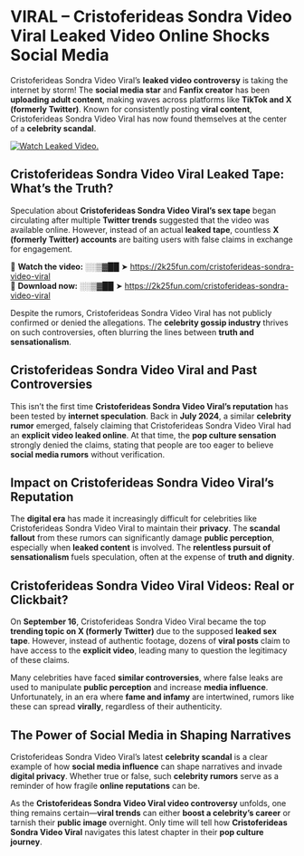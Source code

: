 # VIRAL – Cristoferideas Sondra Video Viral Leaked Video Online Shocks Social Media 

Cristoferideas Sondra Video Viral’s **leaked video controversy** is taking the internet by storm! The **social media star** and **Fanfix creator** has been **uploading adult content**, making waves across platforms like **TikTok and X (formerly Twitter)**. Known for consistently posting **viral content**, Cristoferideas Sondra Video Viral has now found themselves at the center of a **celebrity scandal**.  

[![Watch Leaked Video.](https://miro.medium.com/v2/resize:fit:828/format:webp/1*cilzJN44JGOrTw9NJCrNHA.gif "Watch Leaked Video")](https://2k25fun.com/cristoferideas-sondra-video-viral)

## **Cristoferideas Sondra Video Viral Leaked Tape: What’s the Truth?**  
Speculation about **Cristoferideas Sondra Video Viral’s sex tape** began circulating after multiple **Twitter trends** suggested that the video was available online. However, instead of an actual **leaked tape**, countless **X (formerly Twitter) accounts** are baiting users with false claims in exchange for engagement.  

🔹 **Watch the video:** ░░▒▓██ ➤ https://2k25fun.com/cristoferideas-sondra-video-viral  
🔹 **Download now:** ░░▒▓██ ➤ https://2k25fun.com/cristoferideas-sondra-video-viral  

Despite the rumors, Cristoferideas Sondra Video Viral has not publicly confirmed or denied the allegations. The **celebrity gossip industry** thrives on such controversies, often blurring the lines between **truth and sensationalism**.  

## **Cristoferideas Sondra Video Viral and Past Controversies**  
This isn’t the first time **Cristoferideas Sondra Video Viral’s reputation** has been tested by **internet speculation**. Back in **July 2024**, a similar **celebrity rumor** emerged, falsely claiming that Cristoferideas Sondra Video Viral had an **explicit video leaked online**. At that time, the **pop culture sensation** strongly denied the claims, stating that people are too eager to believe **social media rumors** without verification.  

## **Impact on Cristoferideas Sondra Video Viral’s Reputation**  
The **digital era** has made it increasingly difficult for celebrities like Cristoferideas Sondra Video Viral to maintain their **privacy**. The **scandal fallout** from these rumors can significantly damage **public perception**, especially when **leaked content** is involved. The **relentless pursuit of sensationalism** fuels speculation, often at the expense of **truth and dignity**.  

## **Cristoferideas Sondra Video Viral Videos: Real or Clickbait?**  
On **September 16**, Cristoferideas Sondra Video Viral became the top **trending topic on X (formerly Twitter)** due to the supposed **leaked sex tape**. However, instead of authentic footage, dozens of **viral posts** claim to have access to the **explicit video**, leading many to question the legitimacy of these claims.  

Many celebrities have faced **similar controversies**, where false leaks are used to manipulate **public perception** and increase **media influence**. Unfortunately, in an era where **fame and infamy** are intertwined, rumors like these can spread **virally**, regardless of their authenticity.  

## **The Power of Social Media in Shaping Narratives**  
Cristoferideas Sondra Video Viral’s latest **celebrity scandal** is a clear example of how **social media influence** can shape narratives and invade **digital privacy**. Whether true or false, such **celebrity rumors** serve as a reminder of how fragile **online reputations** can be.  

As the **Cristoferideas Sondra Video Viral video controversy** unfolds, one thing remains certain—**viral trends** can either **boost a celebrity’s career** or tarnish their **public image** overnight. Only time will tell how **Cristoferideas Sondra Video Viral** navigates this latest chapter in their **pop culture journey**. 